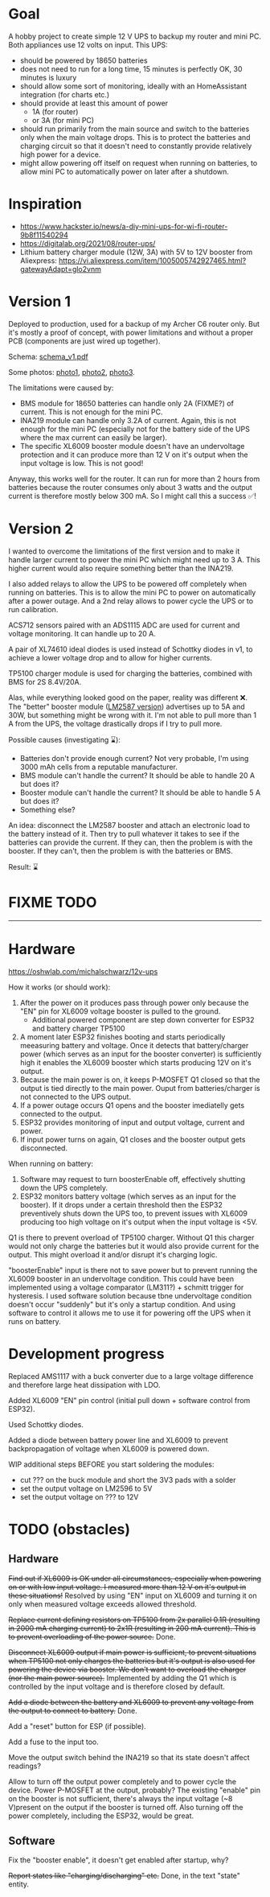 # Goal

A hobby project to create simple 12 V UPS to backup my router and mini PC. Both appliances use 12 volts on input. 
This UPS:
 - should be powered by 18650 batteries
 - does not need to run for a long time, 15 minutes is perfectly OK, 30 minutes is luxury
 - should allow some sort of monitoring, ideally with an HomeAssistant integration (for charts etc.)
 - should provide at least this amount of power
   - 1A (for router)
   - or 3A (for mini PC)
 - should run primarily from the main source and switch to the batteries only when the main voltage drops. This is to protect the batteries and charging circuit so that it doesn't need to constantly provide relatively high power for a device.
 - might allow powering off itself on request when running on batteries, to allow mini PC to automatically power on later after a shutdown.

# Inspiration
* https://www.hackster.io/news/a-diy-mini-ups-for-wi-fi-router-9b8f11540294
* https://digitalab.org/2021/08/router-ups/
* Lithium battery charger module (12W, 3A) with 5V to 12V booster from Aliexpress:
https://vi.aliexpress.com/item/1005005742927465.html?gatewayAdapt=glo2vnm

# Version 1

Deployed to production, used for a backup of my Archer C6 router only. 
But it's mostly a proof of concept, with power limitations and without a proper PCB (components are just wired up together).

Schema: [schema_v1.pdf](hardware/v1/schema.pdf)

Some photos: [photo1](hardware/v1/IMG_20240301_100945.jpg), [photo2](hardware/v1/IMG_20240302_140645.jpg), [photo3](hardware/v1/IMG_20240302_140731.jpg).

The limitations were caused by:
 - BMS module for 18650 batteries can handle only 2A (FIXME?) of current. This is not enough for the mini PC.
 - INA219 module can handle only 3.2A of current. Again, this is not enough for the mini PC (especially not for the battery side of the UPS where the max current can easily be larger).
 - The specific XL6009 booster module doesn't have an undervoltage protection and it can produce more than 12 V on it's output when the input voltage is low. This is not good!

Anyway, this works well for the router. It can run for more than 2 hours from batteries because the router consumes only about 3 watts and the output current is therefore mostly below 300 mA. So I might call this a success ✅!

# Version 2

I wanted to overcome the limitations of the first version and to make it handle larger current to power the mini PC which might need up to 3 A. This higher current would also require something better than the INA219.

I also added relays to allow the UPS to be powered off completely when running on batteries. This is to allow the mini PC to power on automatically after a power outage. And a 2nd relay allows to power cycle the UPS or to run calibration.

ACS712 sensors paired with an ADS1115 ADC are used for current and voltage monitoring. It can handle up to 20 A. 

A pair of XL74610 ideal diodes is used instead of Schottky diodes in v1, to achieve a lower voltage drop and to allow for higher currents.

TP5100 charger module is used for charging the batteries, combined with BMS for 2S 8.4V/20A.

Alas, while everything looked good on the paper, reality was different ❌. The "better" booster module ([LM2587 version](https://www.laskakit.cz/step-up-boost-menic-lm2587--4-30v-30w/)) advertises up to 5A and 30W, but something might be wrong with it. I'm not able to pull more than 1 A from the UPS, the voltage drastically drops if I try to pull more.

Possible causes (investigating ⌛):
 - Batteries don't provide enough current? Not very probable, I'm using 3000 mAh cells from a reputable manufacturer.
 - BMS module can't handle the current? It should be able to handle 20 A but does it?
 - Booster module can't handle the current? It should be able to handle 5 A but does it?
 - Something else?

An idea: disconnect the LM2587 booster and attach an electronic load to the battery instead of it. Then try to pull whatever it takes to see if the batteries can provide the current. If they can, then the problem is with the booster. If they can't, then the problem is with the batteries or BMS.

Result: ⌛




# FIXME TODO 

---

# Hardware

https://oshwlab.com/michalschwarz/12v-ups

How it works (or should work):
1. After the power on it produces pass through power only because the "EN" pin for XL6009 voltage booster is pulled to the ground.
    - Additional powered component are step down converter for ESP32 and battery charger TP5100
1. A moment later ESP32 finishes booting and starts periodically meeasuring battery and voltage. Once it detects that battery/charger power (which serves as an input for the booster converter) is sufficiently high it enables the XL6009 booster which starts producing 12V on it's output.
1. Because the main power is on, it keeps P-MOSFET Q1 closed so that the output is tied directly to the main power. Ouput from batteries/charger is not connected to the UPS output.
1. If a power outage occurs Q1 opens and the booster imediatelly gets connected to the output.
1. ESP32 provides monitoring of input and output voltage, current and power.
1. If input power turns on again, Q1 closes and the booster output gets disconnected.

When running on battery:
1. Software may request to turn boosterEnable off, effectively shutting down the UPS completely.
2. ESP32 monitors battery voltage (which serves as an input for the booster). If it drops under a certain threshold then the ESP32 preventively shuts down the UPS too, to prevent issues with XL6009 producing too high voltage on it's output when the input voltage is <5V.

Q1 is there to prevent overload of TP5100 charger. Without Q1 this charger would not only charge the batteries but it would also provide current for the output. This might overload it and/or disrupt it's charging logic.

"boosterEnable" input is there not to save power but to prevent running the XL6009 booster in an undervoltage condition. This could have been implemented using a voltage comparator (LM311?) + schmitt trigger for hysteresis. I used software solution because tbne undervoltage condition doesn't occur "suddenly" but it's only a startup condition. And using software to control it allows me to use it for powering off the UPS when it runs on battery.

# Development progress

Replaced AMS1117 with a buck converter due to a large voltage difference and therefore large heat dissipation with LDO.

Added XL6009 "EN" pin control (initial pull down + software control from ESP32).

Used Schottky diodes.

Added a diode between battery power line and XL6009 to prevent backpropagation of voltage when XL6009 is powered down.

WIP additional steps BEFORE you start soldering the modules:
 - cut ??? on the buck module and short the 3V3 pads with a solder
 - set the output voltage on LM2596 to 5V
 - set the output voltage on ??? to 12V

# TODO (obstacles)

## Hardware

~~Find out if XL6009 is OK under all circumstances, especially when powering on or with low input voltage. I measured more than 12 V on it's output in these situations!~~
Resolved by using "EN" input on XL6009 and turning it on only when measured voltage exceeds allowed threshold. 

~~Replace current defining resistors on TP5100 from 2x parallel 0.1R (resulting in 2000 mA charging current) to 2x1R (resulting in 200 mA current). This is to prevent overloading of the power source.~~
Done.

~~Disconnect XL6009 output if main power is sufficient, to prevent situations when TP5100 not only charges the batteries but it's output is also used for powering the device via booster. We don't want to overload the charger (nor the main power source).~~
Implemented by adding the Q1 which is controlled by the input voltage and is therefore closed by default.

~~Add a diode between the battery and XL6009 to prevent any voltage from the output to connect to battery.~~
Done.

Add a "reset" button for ESP (if possible).

Add a fuse to the input too.

Move the output switch behind the INA219 so that its state doesn't affect readings?

Allow to turn off the output power completely and to power cycle the device. Power P-MOSFET at the output, probably? The existing "enable" pin on the booster is not sufficient, there's always the input voltage (~8 V)present on the output if the booster is turned off. Also turning off the power completely, including the ESP32, would be great.

## Software

Fix the "booster enable", it doesn't get enabled after startup, why?

~~Report states like "charging/discharging" etc.~~
Done, in the text "state" entity.
